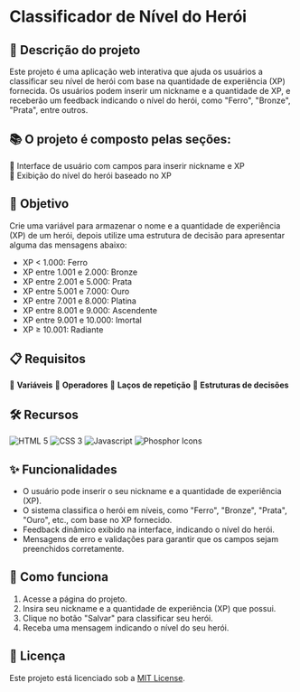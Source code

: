 # Classificador de Nível do Herói

## 🚀 Descrição do projeto 
Este projeto é uma aplicação web interativa que ajuda os usuários a classificar seu nível de herói com base na quantidade de experiência (XP) fornecida. Os usuários podem inserir um nickname e a quantidade de XP, e receberão um feedback indicando o nível do herói, como "Ferro", "Bronze", "Prata", entre outros.

## 📚 O projeto é composto pelas seções:  
🔸 Interface de usuário com campos para inserir nickname e XP   
🔸 Exibição do nível do herói baseado no XP

## 🎯 Objetivo
Crie uma variável para armazenar o nome e a quantidade de experiência (XP) de um herói, depois utilize uma estrutura de decisão para apresentar alguma das mensagens abaixo:

- XP < 1.000: Ferro
- XP entre 1.001 e 2.000: Bronze
- XP entre 2.001 e 5.000: Prata
- XP entre 5.001 e 7.000: Ouro
- XP entre 7.001 e 8.000: Platina
- XP entre 8.001 e 9.000: Ascendente
- XP entre 9.001 e 10.000: Imortal
- XP ≥ 10.001: Radiante

## 📋 Requisitos
🔹 **Variáveis**
🔹 **Operadores**
🔹 **Laços de repetição**
🔹 **Estruturas de decisões**

## 🛠️ Recursos
![HTML 5](https://img.shields.io/badge/HTML5-333333?style=for-the-badge&logo=html5)
![CSS 3](https://img.shields.io/badge/CSS3-333333?style=for-the-badge&logo=css3&logoColor=1572B6)
![Javascript](https://img.shields.io/badge/Javascript-333333?style=for-the-badge&logo=javascript)
![Phosphor Icons](https://img.shields.io/badge/Phosphor_Icons-333333?style=for-the-badge&logo=phosphoricons)

## ✨ Funcionalidades 
- O usuário pode inserir o seu nickname e a quantidade de experiência (XP).
- O sistema classifica o herói em níveis, como "Ferro", "Bronze", "Prata", "Ouro", etc., com base no XP fornecido.
- Feedback dinâmico exibido na interface, indicando o nível do herói.
- Mensagens de erro e validações para garantir que os campos sejam preenchidos corretamente.

## 📝 Como funciona
1. Acesse a página do projeto.
2. Insira seu nickname e a quantidade de experiência (XP) que possui.
3. Clique no botão "Salvar" para classificar seu herói.
4. Receba uma mensagem indicando o nível do seu herói.

## 📜 Licença  
Este projeto está licenciado sob a [MIT License](https://github.com/fernandatollotti/bootcamp-gft-dio?tab=MIT-1-ov-file).
